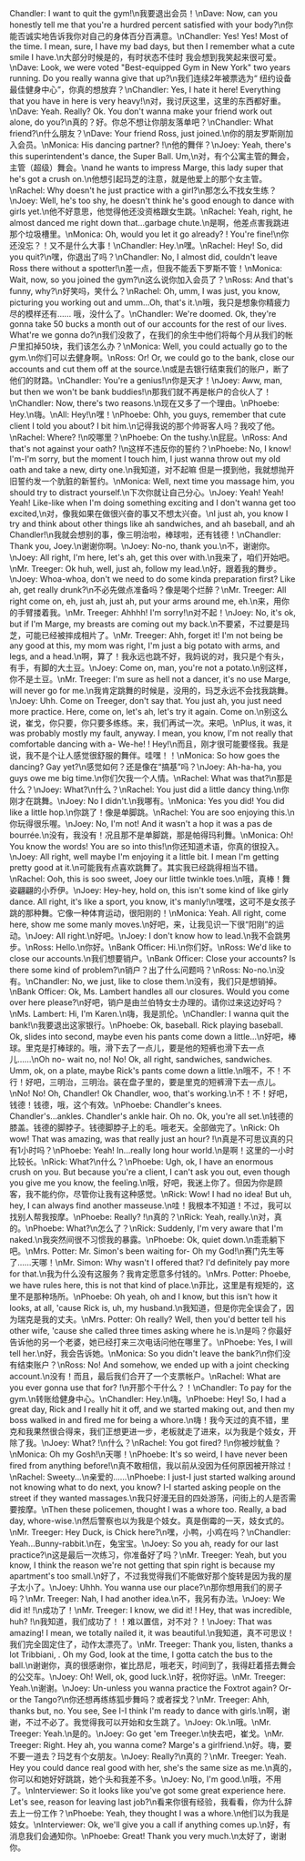 Chandler: I want to quit the gym!\n我要退出会员！\nDave: Now, can you honestly tell me that you're a hurdred percent satisfied with your body?\n你能否诚实地告诉我你对自己的身体百分百满意。\nChandler: Yes! Yes! Most of the time. I mean, sure, I have my bad days, but then I remember what a cute smile I have.\n大部分时候是的，有时状态不佳时 我会想到我笑起来很可爱。\nDave: Look, we were voted "Best-equipped Gym in New York" two years running. Do you really wanna give that up?\n我们连续2年被票选为“ 纽约设备最佳健身中心”，你真的想放弃？\nChandler: Yes, I hate it here! Everything that you have in here is very heavy!\n对，我讨厌这里，这里的东西都好重。\nDave: Yeah. Really? Ok. You don't wanna make your friend work out alone, do you?\n真的？好。你总不想让你朋友落单吧？\nChandler: What friend?\n什么朋友？\nDave: Your friend Ross, just joined.\n你的朋友罗斯刚加入会员。\nMonica: His dancing partner? !\n他的舞伴？\nJoey: Yeah, there's this superintendent's dance, the Super Ball. Um,\n对，有个公寓主管的舞会，主管（超级）舞会。\nand he wants to impress Marge, this lady super that he's got a crush on.\n他想引起玛芝的注意，就是他爱上的那个女主管。\nRachel: Why doesn't he just practice with a girl?\n那怎么不找女生练？\nJoey: Well, he's too shy, he doesn't think he's good enough to dance with girls yet.\n他不好意思，他觉得他还没资格跟女生跳。\nRachel: Yeah, right, he almost danced me right down that...garbage chute.\n是啊，他差点害我跳进那个垃圾槽里。\nMonica: Oh, would you let it go already? ! You're fine!\n你还没忘？！又不是什么大事！\nChandler: Hey.\n嘿。\nRachel: Hey! So, did you quit?\n嘿，你退出了吗？\nChandler: No, I almost did, couldn't leave Ross there without a spotter!\n差一点，但我不能丢下罗斯不管！\nMonica: Wait, now, so you joined the gym?\n这么说你加入会员了？\nRoss: And that's funny, why?\n好笑吗，笑什么？\nRachel: Oh, umm, I was just, you know, picturing you working out and umm...Oh, that's it.\n哦，我只是想象你精疲力尽的模样还有...... 哦，没什么了。\nChandler: We're doomed. Ok, they're gonna take 50 bucks a month out of our accounts for the rest of our lives. What're we gonna do?\n我们没救了，在我们的余生中他们将每个月从我们的帐户里扣掉50块，我们该怎么办？\nMonica: Well, you could actually go to the gym.\n你们可以去健身啊。\nRoss: Or! Or, we could go to the bank, close our accounts and cut them off at the source.\n或是去银行结束我们的账户，断了他们的财路。\nChandler: You're a genius!\n你是天才！\nJoey: Aww, man, but then we won't be bank buddies!\n那我们就不再是帐户的合伙人了！\nChandler: Now, there's two reasons.\n现在又多了一个理由。\nPhoebe: Hey.\n嗨。\nAll: Hey!\n嘿！\nPhoebe: Ohh, you guys, remember that cute client I told you about? I bit him.\n记得我说的那个帅哥客人吗？我咬了他。\nRachel: Where? !\n咬哪里？\nPhoebe: On the tushy.\n屁屁。\nRoss: And that's not against your oath? !\n这样不违反你的誓约？\nPhoebe: No, I know! I'm-I'm sorry, but the moment I touch him, I just wanna throw out my old oath and take a new, dirty one.\n我知道，对不起嘛 但是一摸到他，我就想抛开旧誓约发一个肮脏的新誓约。\nMonica: Well, next time you massage him, you should try to distract yourself.\n下次你就让自己分心。\nJoey: Yeah! Yeah! Yeah! Like-like when I'm doing something exciting and I don't wanna get too excited,\n对，像我如果在做很兴奋的事又不想太兴奋。\nI just ah, you know I try and think about other things like ah sandwiches, and ah baseball, and ah Chandler!\n我就会想别的事，像三明治啦，棒球啦，还有钱德！\nChandler: Thank you, Joey.\n谢谢你啊。\nJoey: No-no, thank you.\n不，谢谢你。\nJoey: All right, I'm here, let's ah, get this over with.\n我来了，咱们开始吧。\nMr. Treeger: Ok huh, well, just ah, follow my lead.\n好，跟着我的舞步。\nJoey: Whoa-whoa, don't we need to do some kinda preparation first? Like ah, get really drunk?\n不必先做点准备吗？像是喝个烂醉？\nMr. Treeger: All right come on, eh, just ah, just ah, put your arms around me, eh.\n来，用你的手臂搂着我。\nMr. Treeger: Ahhhh! I'm sorry!\n对不起！\nJoey: No, it's ok, but if I'm Marge, my breasts are coming out my back.\n不要紧，不过要是玛芝，可能已经被摔成相片了。\nMr. Treeger: Ahh, forget it! I'm not being be any good at this, my mom was right, I'm just a big potato with arms, and legs, and a head.\n啊，算了！我永远也跳不好，我妈说的对，我只是个有头，有手，有脚的大土豆。\nJoey: Come on, man, you're not a potato.\n别这样，你不是土豆。\nMr. Treeger: I'm sure as hell not a dancer, it's no use Marge, will never go for me.\n我肯定跳舞的时候是，没用的，玛芝永远不会找我跳舞。\nJoey: Uhh. Come on Treeger, don't say that. You just ah, you just need more practice. Here, come on, let's ah, let's try it again. Come on.\n别这么说，崔戈，你只要，你只要多练练。来，我们再试一次。来吧。\nPlus, it was, it was probably mostly my fault, anyway. I mean, you know, I'm not really that comfortable dancing with a- We-he! ! Hey!\n而且，刚才很可能要怪我。我是说，我不是个让人感觉很舒服的舞伴。哇嘿！！\nMonica: So how goes the dancing? Gay yet?\n感觉如何？还是像在“搞基”吗？\nJoey: Ah-ha-ha, you guys owe me big time.\n你们欠我一个人情。\nRachel: What was that?\n那是什么？\nJoey: What?\n什么？\nRachel: You just did a little dancy thing.\n你刚才在跳舞。\nJoey: No I didn't.\n我哪有。\nMonica: Yes you did! You did like a little hop.\n你跳了！像是单脚跳。\nRachel: You are soo enjoying this.\n你玩得很乐喔。\nJoey: No, I'm not! And it wasn't a hop it was a pas de bourrée.\n没有，我没有！况且那不是单脚跳，那是帕得玛利舞。\nMonica: Oh! You know the words! You are so into this!\n你还知道术语，你真的很投入。\nJoey: All right, well maybe I'm enjoying it a little bit. I mean I'm getting pretty good at it.\n可能我有点喜欢跳舞了。其实我已经跳得相当不错。\nRachel: Ooh, this is soo sweet, Joey our little twinkle toes.\n哦，真棒！舞姿翩翩的小乔伊。\nJoey: Hey-hey, hold on, this isn't some kind of like girly dance. All right, it's like a sport, you know, it's manly!\n嘿嘿，这可不是女孩子跳的那种舞。它像一种体育运动，很阳刚的！\nMonica: Yeah. All right, come here, show me some manly moves.\n好吧，来，让我见识一下很“阳刚”的运动。\nJoey: All right.\n好吧。\nJoey: I don't know how to lead.\n我不会跳男步。\nRoss: Hello.\n你好。\nBank Officer: Hi.\n你们好。\nRoss: We'd like to close our accounts.\n我们想要销户。\nBank Officer: Close your accounts? Is there some kind of problem?\n销户？出了什么问题吗？\nRoss: No-no.\n没有。\nChandler: No, we just, like to close them.\n没有，我们只是想销掉。\nBank Officer: Ok, Ms. Lambert handles all our closures. Would you come over here please?\n好吧，销户是由兰伯特女士办理的。请你过来这边好吗？\nMs. Lambert: Hi, I'm Karen.\n嗨，我是凯伦。\nChandler: I wanna quit the bank!\n我要退出这家银行。\nPhoebe: Ok, baseball. Rick playing baseball. Ok, slides into second, maybe even his pants come down a little...\n好吧，棒球。里克是打棒球的。哦，滑下去了一点儿，要是他的短裤也滑下去一点儿......\nOh no- wait no, no! No! Ok, all right, sandwiches, sandwiches. Umm, ok, on a plate, maybe Rick's pants come down a little.\n哦不，不！不行！好吧，三明治，三明治。装在盘子里的，要是里克的短裤滑下去一点儿。\nNo! No! Oh, Chandler! Ok Chandler, woo, that's working.\n不！不！好吧，钱德！钱德，哦，这个有效。\nPhoebe: Chandler's knees. Chandler's...ankles. Chandler's ankle hair. Oh no. Ok, you're all set.\n钱德的膝盖。钱德的脚脖子。钱德脚脖子上的毛。哦老天。全部做完了。\nRick: Oh wow! That was amazing, was that really just an hour? !\n真是不可思议真的只有1小时吗？\nPhoebe: Yeah! In...really long hour world.\n是啊！这里的一小时比较长。\nRick: What?\n什么？\nPhoebe: Ugh, ok, I have an enormous crush on you. But because you're a client, I can't ask you out, even though you give me you know, the feeling.\n哦，好吧，我迷上你了。但因为你是顾客，我不能约你，尽管你让我有这种感觉。\nRick: Wow! I had no idea! But uh, hey, I can always find another masseuse.\n哇！我根本不知道！不过，我可以找别人帮我按摩。\nPhoebe: Really? !\n真的？\nRick: Yeah, really.\n对，真的。\nPhoebe: What?\n怎么了？\nRick: Suddenly, I'm very aware that I'm naked.\n我突然间很不习惯我的暴露。\nPhoebe: Ok, quiet down.\n乖乖躺下吧。\nMrs. Potter: Mr. Simon's been waiting for- Oh my God!\n赛门先生等了......天哪！\nMr. Simon: Why wasn't I offered that? I'd definitely pay more for that.\n我为什么没有这服务？我肯定愿意多付钱的。\nMrs. Potter: Phoebe, we have rules here, this is not that kind of place.\n菲比，这里是有规矩的，这里不是那种场所。\nPhoebe: Oh yeah, oh and I know, but this isn't how it looks, at all, 'cause Rick is, uh, my husband.\n我知道，但是你完全误会了，因为瑞克是我的丈夫。\nMrs. Potter: Oh really? Well, then you'd better tell his other wife, 'cause she called three times asking where he is.\n是吗？你最好告诉他的另一个老婆，她已经打来三次电话问他在哪里了。\nPhoebe: Yes, I will tell her.\n好，我会告诉她。\nMonica: So you didn't leave the bank?\n你们没有结束账户？\nRoss: No! And somehow, we ended up with a joint checking account.\n没有！而且，最后我们合开了一个支票帐户。\nRachel: What are you ever gonna use that for? !\n开那个干什么？！\nChandler: To pay for the gym.\n转账给健身中心。\nChandler: Hey.\n嗨。\nPhoebe: Hey! So, I had a great day, Rick and I really hit it off, and we started making out, and then my boss walked in and fired me for being a whore.\n嗨！我今天过的真不错，里克和我果然很合得来，我们正想更进一步，老板就走了进来，以为我是个妓女，开除了我。\nJoey: What? !\n什么？\nRachel: You got fired? !\n你被炒鱿鱼？\nMonica: Oh my Gosh!\n天哪！\nPhoebe: It's so weird, I have never been fired from anything before!\n真不敢相信，我以前从没因为任何原因被开除过！\nRachel: Sweety...\n亲爱的......\nPhoebe: I just-I just started walking around not knowing what to do next, you know? I-I started asking people on the street if they wanted massages.\n我只好漫无目的四处游荡，问街上的人是否需要按摩。\nThen these policemen, thought I was a whore too. Really, a bad day, whore-wise.\n然后警察也以为我是个妓女。真是倒霉的一天，妓女式的。\nMr. Treeger: Hey Duck, is Chick here?\n嘿，小鸭，小鸡在吗？\nChandler: Yeah...Bunny-rabbit.\n在，兔宝宝。\nJoey: So you ah, ready for our last practice?\n这是最后一次练习，你准备好了吗？\nMr. Treeger: Yeah, but you know, I think the reason we're not getting that spin right is because my apartment's too small.\n好了，不过我觉得我们不能做好那个旋转是因为我的屋子太小了。\nJoey: Uhhh. You wanna use our place?\n那你想用我们的房子吗？\nMr. Treeger: Nah, I had another idea.\n不，我另有办法。\nJoey: We did it! !\n成功了！\nMr. Treeger: I know, we did it! ! Hey, that was incredible, huh? !\n我知道，我们成功了！！难以置信，对不对？！\nJoey: That was amazing! I mean, we totally nailed it, it was beautiful.\n我知道，真不可思议！我们完全固定住了，动作太漂亮了。\nMr. Treeger: Thank you, listen, thanks a lot Tribbiani, . Oh my God, look at the time, I gotta catch the bus to the ball.\n谢谢你，真的很感谢你，崔比昂尼，哦老天，时间到了，我得赶着搭去舞会的公交车。\nJoey: Oh! Well, ok, good luck.\n好，祝你好运。\nMr. Treeger: Yeah.\n谢谢。\nJoey: Un-unless you wanna practice the Foxtrot again? Or-or the Tango?\n你还想再练练狐步舞吗？或者探戈？\nMr. Treeger: Ahh, thanks but, no. You see, See I-I think I'm ready to dance with girls.\n啊，谢谢，不过不必了。我觉得我可以开始和女生跳了。\nJoey: Ok.\n哦。\nMr. Treeger: Yeah.\n是的。\nJoey: Go get 'em Treeger.\n快去吧，崔戈。\nMr. Treeger: Right. Hey ah, you wanna come? Marge's a girlfriend.\n好。嗨，要不要一道去？玛芝有个女朋友。\nJoey: Really?\n真的？\nMr. Treeger: Yeah. Hey you could dance real good with her, she's the same size as me.\n真的，你可以和她好好跳跳，她个头和我差不多。\nJoey: No, I'm good.\n哦，不用了。\nInterviewer: So it looks like you've got some great experience here. Let's see, reason for leaving last job?\n看来你很有经验，我看看，你为什么辞去上一份工作？\nPhoebe: Yeah, they thought I was a whore.\n他们以为我是妓女。\nInterviewer: Ok, we'll give you a call if anything comes up.\n好，有消息我们会通知你。\nPhoebe: Great! Thank you very much.\n太好了，谢谢你。
        